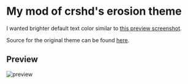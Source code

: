 My mod of crshd's erosion theme
===============================
I wanted brighter default text color similar to [this preview screenshot](http://dotshare.it/public/images/uploads/449.png).

Source for the original theme can be found [here](http://dotshare.it/dots/449/).

Preview
-------
![preview](https://raw.github.com/darrik/erosiond-theme/master/preview.png "preview")
